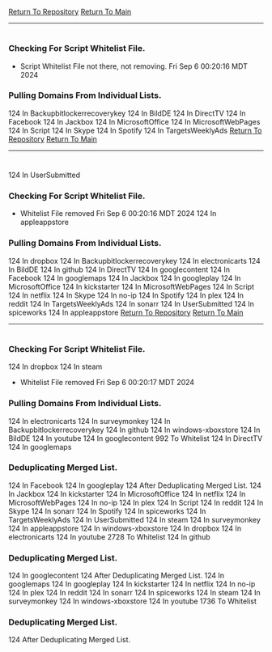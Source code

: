[Return To Repository](https://github.com/DigitalWarrior/piholeparser/)
[Return To Main](https://github.com/DigitalWarrior/piholeparser/blob/master/RecentRunLogs/Mainlog.md)
____________________________________
# 
### Checking For Script Whitelist File.
* Script Whitelist File not there, not removing. Fri Sep  6 00:20:16 MDT 2024
### Pulling Domains From Individual Lists.
124 In Backupbitlockerrecoverykey
124 In BildDE
124 In DirectTV
124 In Facebook
124 In Jackbox
124 In MicrosoftOffice
124 In MicrosoftWebPages
124 In Script
124 In Skype
124 In Spotify
124 In TargetsWeeklyAds
[Return To Repository](https://github.com/DigitalWarrior/piholeparser/)
[Return To Main](https://github.com/DigitalWarrior/piholeparser/blob/master/RecentRunLogs/Mainlog.md)
____________________________________
# 
124 In UserSubmitted
### Checking For Script Whitelist File.
* Whitelist File removed Fri Sep  6 00:20:16 MDT 2024
124 In appleappstore
### Pulling Domains From Individual Lists.
124 In dropbox
124 In Backupbitlockerrecoverykey
124 In electronicarts
124 In BildDE
124 In github
124 In DirectTV
124 In googlecontent
124 In Facebook
124 In googlemaps
124 In Jackbox
124 In googleplay
124 In MicrosoftOffice
124 In kickstarter
124 In MicrosoftWebPages
124 In Script
124 In netflix
124 In Skype
124 In no-ip
124 In Spotify
124 In plex
124 In reddit
124 In TargetsWeeklyAds
124 In sonarr
124 In UserSubmitted
124 In spiceworks
124 In appleappstore
[Return To Repository](https://github.com/DigitalWarrior/piholeparser/)
[Return To Main](https://github.com/DigitalWarrior/piholeparser/blob/master/RecentRunLogs/Mainlog.md)
____________________________________
# 
### Checking For Script Whitelist File.
124 In dropbox
124 In steam
* Whitelist File removed Fri Sep  6 00:20:17 MDT 2024
### Pulling Domains From Individual Lists.
124 In electronicarts
124 In surveymonkey
124 In Backupbitlockerrecoverykey
124 In github
124 In windows-xboxstore
124 In BildDE
124 In youtube
124 In googlecontent
992 To Whitelist
124 In DirectTV
124 In googlemaps
### Deduplicating Merged List.
124 In Facebook
124 In googleplay
124 After Deduplicating Merged List.
124 In Jackbox
124 In kickstarter
124 In MicrosoftOffice
124 In netflix
124 In MicrosoftWebPages
124 In no-ip
124 In plex
124 In Script
124 In reddit
124 In Skype
124 In sonarr
124 In Spotify
124 In spiceworks
124 In TargetsWeeklyAds
124 In UserSubmitted
124 In steam
124 In surveymonkey
124 In appleappstore
124 In windows-xboxstore
124 In dropbox
124 In electronicarts
124 In youtube
2728 To Whitelist
124 In github
### Deduplicating Merged List.
124 In googlecontent
124 After Deduplicating Merged List.
124 In googlemaps
124 In googleplay
124 In kickstarter
124 In netflix
124 In no-ip
124 In plex
124 In reddit
124 In sonarr
124 In spiceworks
124 In steam
124 In surveymonkey
124 In windows-xboxstore
124 In youtube
1736 To Whitelist
### Deduplicating Merged List.
124 After Deduplicating Merged List.

